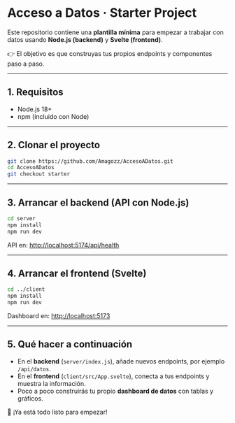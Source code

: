 # Acceso a Datos · Starter Project

Este repositorio contiene una **plantilla mínima** para empezar a trabajar con datos usando **Node.js (backend)** y **Svelte (frontend)**.

👉 El objetivo es que construyas tus propios endpoints y componentes paso a paso.

---

## 1. Requisitos
- Node.js 18+
- npm (incluido con Node)

---

## 2. Clonar el proyecto

```bash
git clone https://github.com/Amagozz/AccesoADatos.git
cd AccesoADatos
git checkout starter
```

---

## 3. Arrancar el backend (API con Node.js)

```bash
cd server
npm install
npm run dev
```

API en: [http://localhost:5174/api/health](http://localhost:5174/api/health)

---

## 4. Arrancar el frontend (Svelte)

```bash
cd ../client
npm install
npm run dev
```

Dashboard en: [http://localhost:5173](http://localhost:5173)

---

## 5. Qué hacer a continuación
- En el **backend** (`server/index.js`), añade nuevos endpoints, por ejemplo `/api/datos`.
- En el **frontend** (`client/src/App.svelte`), conecta a tus endpoints y muestra la información.
- Poco a poco construirás tu propio **dashboard de datos** con tablas y gráficos.

🚀 ¡Ya está todo listo para empezar!
